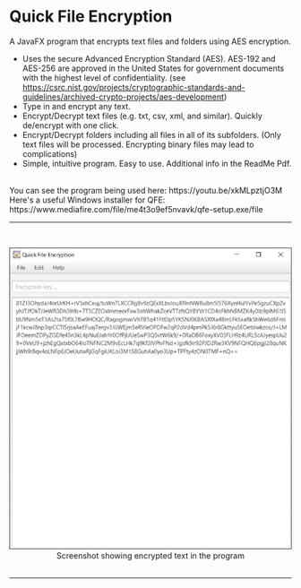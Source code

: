 # Quick File Encryption
A JavaFX program that encrypts text files and folders using AES encryption.

* Uses the secure Advanced Encryption Standard (AES). AES-192 and AES-256 are approved in the United States for government documents with the highest level of confidentiality. (see https://csrc.nist.gov/projects/cryptographic-standards-and-guidelines/archived-crypto-projects/aes-development)
* Type in and encrypt any text.
* Encrypt/Decrypt text files (e.g. txt, csv, xml, and similar). Quickly de/encrypt with one click. 
* Encrypt/Decrypt folders including all files in all of its subfolders. (Only text files will be processed. Encrypting binary files may lead to complications)
* Simple, intuitive program. Easy to use. Additional info in the ReadMe Pdf. 
<br>
You can see the program being used here: https://youtu.be/xkMLpztjO3M
<br>
Here's a useful Windows installer for QFE: https://www.mediafire.com/file/me4t3o9ef5nvavk/qfe-setup.exe/file
<br>
<hr>
<br>
<p align="center">
<img src="https://raw.githubusercontent.com/gh28942/QuickFileEncryption/master/screenshot/aes-screenshot.jpg">
<br>Screenshot showing encrypted text in the program</br>
<br>
</p>
<hr>
